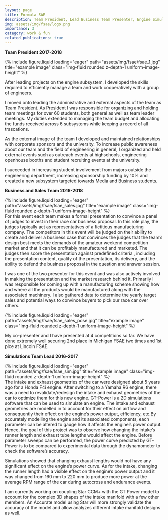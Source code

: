 ```yaml
---
layout: page
title: Formula SAE
description: Team President, Lead Business Team Presenter, Engine Simulations Lead
img: assets/img/fsae/logo.png
importance: 3
category: work & fun
related_publications: true
---
```

**Team President 2017-2018**

<div class="row d-flex justify-content-center">
    <div class="col-sm-13 mt-6 mt-md-0 d-flex justify-content-center">
        {% include figure.liquid loading="eager" path="assets/img/fsae/fsae_1.jpg" title="example image" class="img-fluid rounded z-depth-1 uniform-image-height" %}
    </div>
</div>

After leading projects on the engine subsystem, I developed  the skills required to efficiently manage a team and work cooperatively with a group of engineers. 

I moved onto leading the administrative and external aspects of the team as Team President. As President I was responsible for organizing and holding team meetings for over 60 students, both general as well as team leader meetings. My duties extended to managing the team budget and allocating the funds received across 6 subsystems while keeping a record of all trascations.
 

As the external image of the team I developed and maintained relationships with corporate sponsors and the university. To increase public awareness about our team and the field of engineering in general, I organized and held external events such as outreach events at highschools, engineering openhouse booths and student recruiting events at the university.

I succeeded in increasing student involvement from majors outside the engineering department, increasing sponsorship funding by 10% and created a new subsystem targeted towards Media and Business students.


**Business and Sales Team 2016-2018**
<div class="row d-flex justify-content-center">
    <div class="col-sm-14 mt-6 mt-md-0 d-flex justify-content-center">
        {% include figure.liquid loading="eager" path="assets/img/fsae/fsae_sales.jpg" title="example image" class="img-fluid rounded z-depth-1 uniform-image-height" %}
    </div>
</div>
For this event each team makes a formal presentation to convince a panel of judges to invest in their race car business proposal. In this role play, the judges typically act as representatives of a fictitious manufacturing company. The competitors in this event will be judged on their ability to create and deliver a business case that convinces the judges that the team’s design best meets the demands of the amateur weekend competition market and that it can be profitably manufactured and marketed.  The judges then score the presentation against predefined criteria , including the presentation content, quality of the presentation, its delivery, and the ability to defend the business proposal in the question and answer session.

I was one of the two presenter for this event and was also actively involved in making the presentation and the market research behind it. Primarily I was responsible for coming up with a manufacturing scheme showing how and where all the products would be manufactured along with the associated machinery. I also gathered data to determine the yearly target sales and potential ways to convince buyers to pick our race car over others.

<div class="row d-flex justify-content-center">
    <div class="col-sm-13 mt-6 mt-md-0 d-flex justify-content-center">
        {% include figure.liquid loading="eager" path="assets/img/fsae/fsae_sales_pose.jpg" title="example image" class="img-fluid rounded z-depth-1 uniform-image-height" %}
    </div>
</div>


My co-presenter and I have presented at 4 competitions so far. We have done extremely well securing 2nd place in Michigan FSAE two times and 1st plce at Lincoln FSAE.

**Simulations Team Lead 2016-2017**
<div class="row d-flex justify-content-center">
    <div class="col-sm-13 mt-6 mt-md-0 d-flex justify-content-center">
        {% include figure.liquid loading="eager" path="assets/img/fsae/fsae_sim.jpg" title="example image" class="img-fluid rounded z-depth-1 uniform-image-height" %}
    </div>
</div>
The intake and exhaust geometries of the car were designed about 5 years ago for a Honda F4i engine. After switching to a Yamaha R6 engine, there was a need to revalidate/redesign the intake and exhaust geometries of the car to optimize them for this new engine.​ GT-Power is a 2D simulations software that can be used to simulate an engine. The intake and exhaust geometries are modelled in to account for their effect on airflow and consequently their effect on the engine’s power output, efficiency, etc.By accurately modelling the engine and its associated components, each parameter can be altered to gauge how it affects the engine’s power output. Hence, the goal of this project was to observe how changing the intake’s runner length and exhaust tube lengths would affect the engine. Before parameter sweeps can be performed, the power curve predicted by GT-Power is to be compared to experimental data through the dynamometer to check the software’s accuracy.

 

Simulations showed that changing exhaust lengths would not have any significant effect on the engine’s power curve. As for the intake, changing the runner length had a visible effect on the engine’s power output and it was changed from 160 mm to 220 mm to produce more power at the average RPM range of the car during autocross and endurance events.

I am currently working on coupling Star CCM+ with the GT Power model to account for the complex 3D shapes of the intake manifold with a few other members. An Accurate model using Star will more strongly validate the accuracy of the model and allow analyzes different intake manifold designs as well.